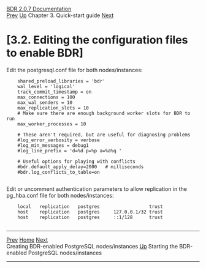   [BDR 2.0.7 Documentation](README.md)                                                                                                                                      
  [Prev](quickstart-instances.md "Creating BDR-enabled PostgreSQL nodes/instances")   [Up](quickstart.md)    Chapter 3. Quick-start guide    [Next](quickstart-starting.md "Starting the BDR-enabled PostgreSQL nodes/instances")  


# [3.2. Editing the configuration files to enable BDR]

Edit the postgresql.conf file for both nodes/instances:

``` PROGRAMLISTING
    shared_preload_libraries = 'bdr'
    wal_level = 'logical'
    track_commit_timestamp = on
    max_connections = 100
    max_wal_senders = 10
    max_replication_slots = 10
    # Make sure there are enough background worker slots for BDR to run
    max_worker_processes = 10

    # These aren't required, but are useful for diagnosing problems
    #log_error_verbosity = verbose
    #log_min_messages = debug1
    #log_line_prefix = 'd=%d p=%p a=%a%q '

    # Useful options for playing with conflicts
    #bdr.default_apply_delay=2000   # milliseconds
    #bdr.log_conflicts_to_table=on
    
```

Edit or uncomment authentication parameters to allow replication in the
pg_hba.conf file for both nodes/instances:

``` PROGRAMLISTING
    local   replication   postgres                  trust
    host    replication   postgres     127.0.0.1/32 trust
    host    replication   postgres     ::1/128      trust
    
```



  -------------------------------------------------- -------------------------------------- -----------------------------------------------------
  [Prev](quickstart-instances.md)     [Home](README.md)          [Next](quickstart-starting.md)  
  Creating BDR-enabled PostgreSQL nodes/instances     [Up](quickstart.md)    Starting the BDR-enabled PostgreSQL nodes/instances
  -------------------------------------------------- -------------------------------------- -----------------------------------------------------
